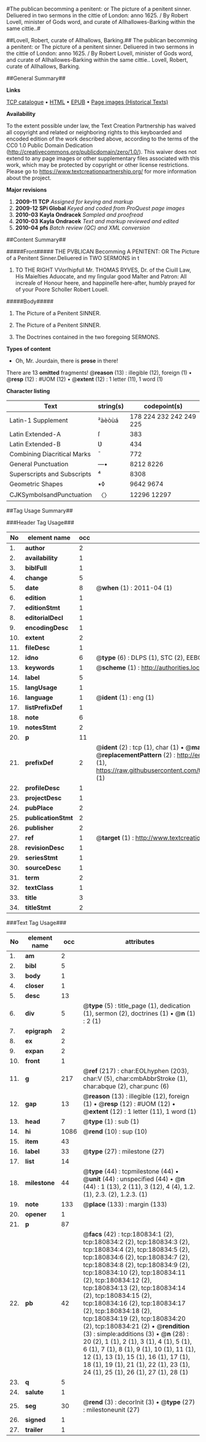 #The publican becomming a penitent: or The picture of a penitent sinner. Deliuered in two sermons in the cittie of London: anno 1625. / By Robert Lovell, minister of Gods word, and curate of Allhallowes-Barking within the same cittie..#

##Lovell, Robert, curate of Allhallows, Barking.##
The publican becomming a penitent: or The picture of a penitent sinner. Deliuered in two sermons in the cittie of London: anno 1625. / By Robert Lovell, minister of Gods word, and curate of Allhallowes-Barking within the same cittie..
Lovell, Robert, curate of Allhallows, Barking.

##General Summary##

**Links**

[TCP catalogue](http://www.ota.ox.ac.uk/tcp/)  • 
[HTML](http://tei.it.ox.ac.uk/tcp/Texts-HTML/free/B00/B00373.html)  • 
[EPUB](http://tei.it.ox.ac.uk/tcp/Texts-EPUB/free/B00/B00373.epub) • 
[Page images (Historical Texts)](https://historicaltexts.jisc.ac.uk/eebo-54532410e)

**Availability**

To the extent possible under law, the Text Creation Partnership has waived all copyright and related or neighboring rights to this keyboarded and encoded edition of the work described above, according to the terms of the CC0 1.0 Public Domain Dedication (http://creativecommons.org/publicdomain/zero/1.0/). This waiver does not extend to any page images or other supplementary files associated with this work, which may be protected by copyright or other license restrictions. Please go to https://www.textcreationpartnership.org/ for more information about the project.

**Major revisions**

1. __2009-11__ __TCP__ *Assigned for keying and markup*
1. __2009-12__ __SPi Global__ *Keyed and coded from ProQuest page images*
1. __2010-03__ __Kayla Ondracek__ *Sampled and proofread*
1. __2010-03__ __Kayla Ondracek__ *Text and markup reviewed and edited*
1. __2010-04__ __pfs__ *Batch review (QC) and XML conversion*

##Content Summary##

#####Front#####
THE PVBLICAN Becomming A PENITENT: OR The Picture of a Penitent Sinner.Deliuered in TWO SERMONS in t
1. TO THE RIGHT VVorſhipfull Mr. THOMAS RYVES, Dr. of the Ciuill Law, His Maieſties Aduocate, and my ſingular good Maſter and Patron: All increaſe of Honour heere, and happineſſe here-after, humbly prayed for of your Poore Scholler Robert Louell.

#####Body#####

1. The Picture of a Penitent SINNER.

1. The Picture of a Penitent SINNER.

1. The Doctrines contained in the two foregoing SERMONS.

**Types of content**

  * Oh, Mr. Jourdain, there is **prose** in there!

There are 13 **omitted** fragments! 
 @__reason__ (13) : illegible (12), foreign (1)  •  @__resp__ (12) : #UOM (12)  •  @__extent__ (12) : 1 letter (11), 1 word (1)

**Character listing**


|Text|string(s)|codepoint(s)|
|---|---|---|
|Latin-1 Supplement|²àèòùá|178 224 232 242 249 225|
|Latin Extended-A|ſ|383|
|Latin Extended-B|Ʋ|434|
|Combining             Diacritical Marks|̄|772|
|General Punctuation|—•|8212 8226|
|Superscripts             and Subscripts|⁴|8308|
|Geometric Shapes|▪◊|9642 9674|
|CJKSymbolsandPunctuation|〈〉|12296 12297|

##Tag Usage Summary##

###Header Tag Usage###

|No|element name|occ|attributes|
|---|---|---|---|
|1.|__author__|2||
|2.|__availability__|1||
|3.|__biblFull__|1||
|4.|__change__|5||
|5.|__date__|8| @__when__ (1) : 2011-04 (1)|
|6.|__edition__|1||
|7.|__editionStmt__|1||
|8.|__editorialDecl__|1||
|9.|__encodingDesc__|1||
|10.|__extent__|2||
|11.|__fileDesc__|1||
|12.|__idno__|6| @__type__ (6) : DLPS (1), STC (2), EEBO-CITATION (1), OCLC (1), VID (1)|
|13.|__keywords__|1| @__scheme__ (1) : http://authorities.loc.gov/ (1)|
|14.|__label__|5||
|15.|__langUsage__|1||
|16.|__language__|1| @__ident__ (1) : eng (1)|
|17.|__listPrefixDef__|1||
|18.|__note__|6||
|19.|__notesStmt__|2||
|20.|__p__|11||
|21.|__prefixDef__|2| @__ident__ (2) : tcp (1), char (1)  •  @__matchPattern__ (2) : ([0-9\-]+):([0-9IVX]+) (1), (.+) (1)  •  @__replacementPattern__ (2) : http://eebo.chadwyck.com/downloadtiff?vid=$1&page=$2 (1), https://raw.githubusercontent.com/textcreationpartnership/Texts/master/tcpchars.xml#$1 (1)|
|22.|__profileDesc__|1||
|23.|__projectDesc__|1||
|24.|__pubPlace__|2||
|25.|__publicationStmt__|2||
|26.|__publisher__|2||
|27.|__ref__|1| @__target__ (1) : http://www.textcreationpartnership.org/docs/. (1)|
|28.|__revisionDesc__|1||
|29.|__seriesStmt__|1||
|30.|__sourceDesc__|1||
|31.|__term__|2||
|32.|__textClass__|1||
|33.|__title__|3||
|34.|__titleStmt__|2||


###Text Tag Usage###

|No|element name|occ|attributes|
|---|---|---|---|
|1.|__am__|2||
|2.|__bibl__|5||
|3.|__body__|1||
|4.|__closer__|1||
|5.|__desc__|13||
|6.|__div__|5| @__type__ (5) : title_page (1), dedication (1), sermon (2), doctrines (1)  •  @__n__ (1) : 2 (1)|
|7.|__epigraph__|2||
|8.|__ex__|2||
|9.|__expan__|2||
|10.|__front__|1||
|11.|__g__|217| @__ref__ (217) : char:EOLhyphen (203), char:V (5), char:cmbAbbrStroke (1), char:abque (2), char:punc (6)|
|12.|__gap__|13| @__reason__ (13) : illegible (12), foreign (1)  •  @__resp__ (12) : #UOM (12)  •  @__extent__ (12) : 1 letter (11), 1 word (1)|
|13.|__head__|7| @__type__ (1) : sub (1)|
|14.|__hi__|1086| @__rend__ (10) : sup (10)|
|15.|__item__|43||
|16.|__label__|33| @__type__ (27) : milestone (27)|
|17.|__list__|14||
|18.|__milestone__|44| @__type__ (44) : tcpmilestone (44)  •  @__unit__ (44) : unspecified (44)  •  @__n__ (44) : 1 (13), 2 (11), 3 (12), 4 (4), 1.2. (1), 2.3. (2), 1.2.3. (1)|
|19.|__note__|133| @__place__ (133) : margin (133)|
|20.|__opener__|1||
|21.|__p__|87||
|22.|__pb__|42| @__facs__ (42) : tcp:180834:1 (2), tcp:180834:2 (2), tcp:180834:3 (2), tcp:180834:4 (2), tcp:180834:5 (2), tcp:180834:6 (2), tcp:180834:7 (2), tcp:180834:8 (2), tcp:180834:9 (2), tcp:180834:10 (2), tcp:180834:11 (2), tcp:180834:12 (2), tcp:180834:13 (2), tcp:180834:14 (2), tcp:180834:15 (2), tcp:180834:16 (2), tcp:180834:17 (2), tcp:180834:18 (2), tcp:180834:19 (2), tcp:180834:20 (2), tcp:180834:21 (2)  •  @__rendition__ (3) : simple:additions (3)  •  @__n__ (28) : 20 (2), 1 (1), 2 (1), 3 (1), 4 (1), 5 (1), 6 (1), 7 (1), 8 (1), 9 (1), 10 (1), 11 (1), 12 (1), 13 (1), 15 (1), 16 (1), 17 (1), 18 (1), 19 (1), 21 (1), 22 (1), 23 (1), 24 (1), 25 (1), 26 (1), 27 (1), 28 (1)|
|23.|__q__|5||
|24.|__salute__|1||
|25.|__seg__|30| @__rend__ (3) : decorInit (3)  •  @__type__ (27) : milestoneunit (27)|
|26.|__signed__|1||
|27.|__trailer__|1||
